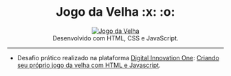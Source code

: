 <h1 align="center">Jogo da Velha :x: :o:</h1>

<p align="center">
  <a href="https://lucasrmagalhaes.github.io/jogoDaVelha-js/">
    <img 
         src="https://github.com/lucasrmagalhaes/jogoDaVelha-js/blob/main/jogoDaVelha.jpg" 
         alt="Jogo da Velha" 
    />
  </a>
  <br />
  Desenvolvido com HTML, CSS e JavaScript.
</p>

<hr />

- Desafio prático realizado na plataforma [Digital Innovation One](https://web.digitalinnovation.one/home "Digital Innovation One"): [Criando seu próprio jogo da velha com HTML e Javascript](https://web.digitalinnovation.one/lab/criando-seu-proprio-jogo-da-velha-com-html-e-javascript/learning/8efe66a6-6474-483f-86cf-12911d6c6af4 "Criando seu próprio jogo da velha com HTML e Javascript").
